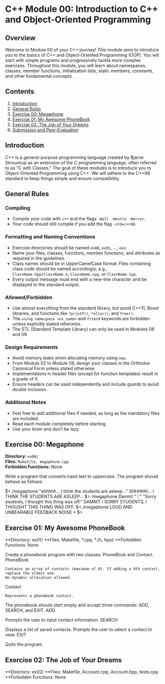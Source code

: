 # C++ Module 00: Introduction to C++ and Object-Oriented Programming

## Overview

Welcome to Module 00 of your C++ journey! This module aims to introduce you to the basics of C++ and Object-Oriented Programming (OOP). You will start with simple programs and progressively tackle more complex exercises. Throughout this module, you will learn about namespaces, classes, member functions, initialization lists, static members, constants, and other fundamental concepts.

## Contents

1. [Introduction](#introduction)
2. [General Rules](#general-rules)
3. [Exercise 00: Megaphone](#exercise-00-megaphone)
4. [Exercise 01: My Awesome PhoneBook](#exercise-01-my-awesome-phonebook)
5. [Exercise 02: The Job of Your Dreams](#exercise-02-the-job-of-your-dreams)
6. [Submission and Peer-Evaluation](#submission-and-peer-evaluation)

## Introduction

C++ is a general-purpose programming language created by Bjarne Stroustrup as an extension of the C programming language, often referred to as "C with Classes." The goal of these modules is to introduce you to Object-Oriented Programming using C++. We will adhere to the C++98 standard to keep things simple and ensure compatibility.

## General Rules

### Compiling

- Compile your code with `c++` and the flags `-Wall -Wextra -Werror`.
- Your code should still compile if you add the flag `-std=c++98`.

### Formatting and Naming Conventions

- Exercise directories should be named `ex00`, `ex01`, ..., `exn`.
- Name your files, classes, functions, member functions, and attributes as required in the guidelines.
- Class names should be in UpperCamelCase format. Files containing class code should be named accordingly, e.g., `ClassName.hpp/ClassName.h`, `ClassName.cpp`, or `ClassName.tpp`.
- Every output message must end with a new-line character and be displayed to the standard output.

### Allowed/Forbidden

- Use almost everything from the standard library, but avoid C++11, Boost libraries, and functions like `*printf()`, `*alloc()`, and `free()`.
- The `using namespace <ns_name>` and `friend` keywords are forbidden unless explicitly stated otherwise.
- The STL (Standard Template Library) can only be used in Modules 08 and 09.

### Design Requirements

- Avoid memory leaks when allocating memory using `new`.
- From Module 02 to Module 09, design your classes in the Orthodox Canonical Form unless stated otherwise.
- Implementations in header files (except for function templates) result in a grade of 0.
- Ensure headers can be used independently and include guards to avoid double inclusion.

### Additional Notes

- Feel free to add additional files if needed, as long as the mandatory files are included.
- Read each module completely before starting.
- Use your brain and don’t be lazy.

## Exercise 00: Megaphone

**Directory:** `ex00/`  
**Files:** `Makefile, megaphone.cpp`  
**Forbidden Functions:** None

Write a program that converts input text to uppercase. The program should behave as follows:

$>./megaphone "shhhhh... I think the students are asleep..."
SHHHHH... I THINK THE STUDENTS ARE ASLEEP...
$>./megaphone Damnit " ! " "Sorry students, I thought this thing was off."
DAMNIT ! SORRY STUDENTS, I THOUGHT THIS THING WAS OFF.
$>./megaphone
LOUD AND UNBEARABLE FEEDBACK NOISE *
$>
## Exercise 01: My Awesome PhoneBook

**Directory: ex01/
**Files: Makefile, *.cpp, *.{h, hpp}
**Forbidden Functions: None

Create a phonebook program with two classes: PhoneBook and Contact.
PhoneBook

    Contains an array of contacts (maximum of 8). If adding a 9th contact, replace the oldest one.
    No dynamic allocation allowed.

Contact

    Represents a phonebook contact.

The phonebook should start empty and accept three commands: ADD, SEARCH, and EXIT.
ADD

Prompts the user to input contact information.
SEARCH

Displays a list of saved contacts. Prompts the user to select a contact to view.
EXIT

Quits the program.
## Exercise 02: The Job of Your Dreams

**Directory: ex02/
**Files: Makefile, Account.cpp, Account.hpp, tests.cpp
**Forbidden Functions: None
